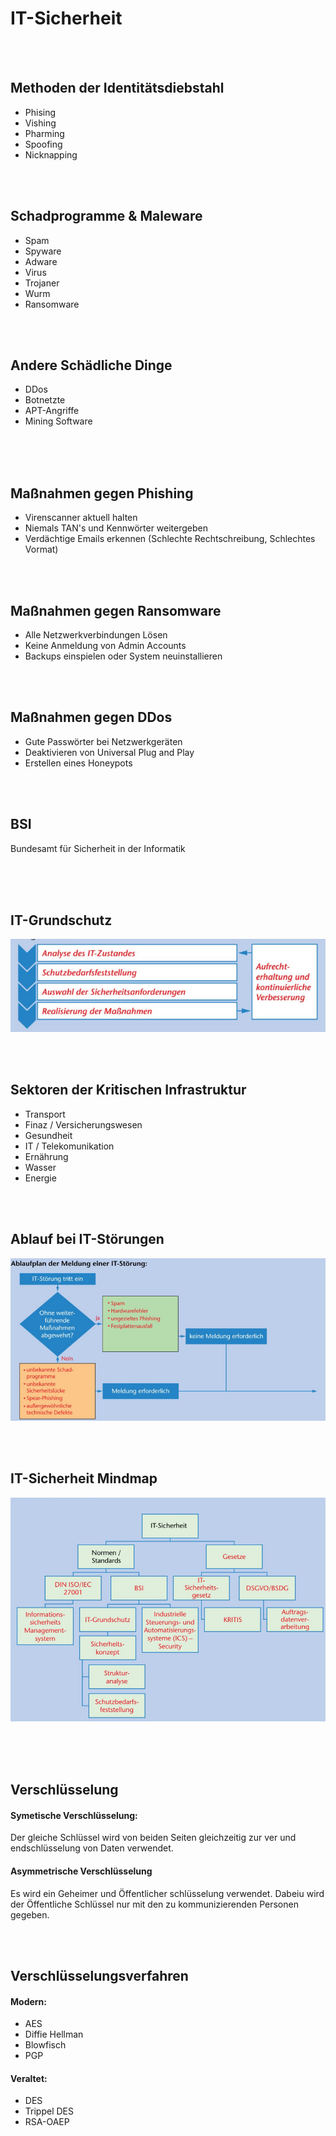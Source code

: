 # IT-Sicherheit

<br>
<br>

## Methoden der Identitätsdiebstahl

- Phising
- Vishing
- Pharming
- Spoofing
- Nicknapping

<br>
<br>

## Schadprogramme & Maleware

- Spam
- Spyware
- Adware
- Virus
- Trojaner
- Wurm
- Ransomware

<br>
<br>

## Andere Schädliche Dinge

- DDos
- Botnetzte 
- APT-Angriffe
- Mining Software

<br>
<br>
<div style="page-break-after: always; visibility: hidden"> 
\pagebreak 
</div>

## Maßnahmen gegen Phishing

- Virenscanner aktuell halten
- Niemals TAN's und Kennwörter weitergeben 
- Verdächtige Emails erkennen (Schlechte Rechtschreibung, Schlechtes Vormat)

<br>
<br>

## Maßnahmen gegen Ransomware

- Alle Netzwerkverbindungen Lösen
- Keine Anmeldung von Admin Accounts
- Backups einspielen oder System neuinstallieren

<br>
<br>

## Maßnahmen gegen DDos

- Gute Passwörter bei Netzwerkgeräten
- Deaktivieren von Universal Plug and Play
- Erstellen eines Honeypots

<br>
<br>

## BSI

Bundesamt für Sicherheit in der Informatik

<br>
<br>
<div style="page-break-after: always; visibility: hidden"> 
\pagebreak 
</div>

## IT-Grundschutz

![Grundschutz](pic/pic1.png)

<br>
<br>

## Sektoren der Kritischen Infrastruktur

- Transport
- Finaz / Versicherungswesen
- Gesundheit
- IT / Telekomunikation
- Ernährung
- Wasser
- Energie

<br>
<br>

## Ablauf bei IT-Störungen

![Störung](pic/pic2.png)

<br>
<br>

## IT-Sicherheit Mindmap

![Mindmap](pic/pic3.png)

<br>
<br>
<div style="page-break-after: always; visibility: hidden"> 
\pagebreak 
</div>

## Verschlüsselung

#### Symetische Verschlüsselung:

Der gleiche Schlüssel wird von beiden Seiten gleichzeitig zur ver und endschlüsselung von Daten verwendet.

#### Asymmetrische Verschlüsselung

Es wird ein Geheimer und Öffentlicher schlüsselung verwendet. Dabeiu wird der Öffentliche Schlüssel nur mit den zu kommunizierenden Personen gegeben.

<br>
<br>

## Verschlüsselungsverfahren

#### Modern:

- AES
- Diffie Hellman
- Blowfisch
- PGP

#### Veraltet:

- DES
- Trippel DES
- RSA-OAEP
